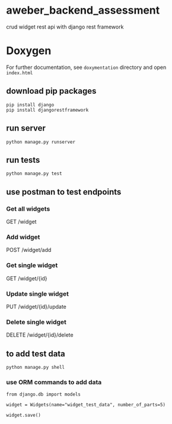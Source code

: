 # aweber_backend_assessment

crud widget rest api with django rest framework


# Doxygen
For further documentation, see ```doxymentation``` directory and open ```index.html```

## download pip packages
```
pip install django
pip install djangorestframework
```
## run server
```
python manage.py runserver
```
## run tests
```
python manage.py test
```
## use postman to test endpoints
### Get all widgets 
GET     /widget
### Add widget               
POST    /widget/add
### Get single widget         
GET     /widget/{id}
### Update single widget     
PUT     /widget/{id}/update
### Delete single widget      
DELETE  /widget/{id}/delete


## to add test data 
```
python manage.py shell
```
### use ORM commands to add data
```
from django.db import models

widget = Widgets(name="widget_test_data", number_of_parts=5)

widget.save()
```
